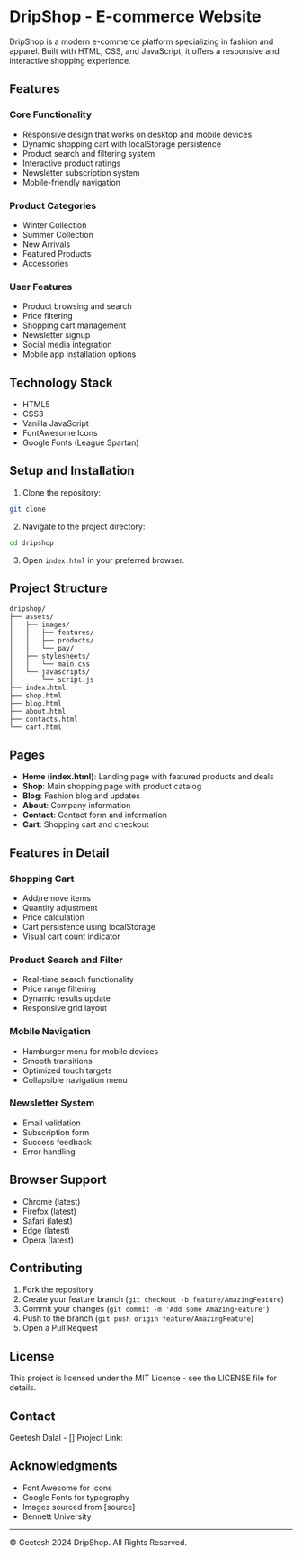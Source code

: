 # DripShop - E-commerce Website

DripShop is a modern e-commerce platform specializing in fashion and apparel. Built with HTML, CSS, and JavaScript, it offers a responsive and interactive shopping experience.

## Features

### Core Functionality
- Responsive design that works on desktop and mobile devices
- Dynamic shopping cart with localStorage persistence
- Product search and filtering system
- Interactive product ratings
- Newsletter subscription system
- Mobile-friendly navigation

### Product Categories
- Winter Collection
- Summer Collection
- New Arrivals
- Featured Products
- Accessories

### User Features
- Product browsing and search
- Price filtering
- Shopping cart management
- Newsletter signup
- Social media integration
- Mobile app installation options

## Technology Stack

- HTML5
- CSS3
- Vanilla JavaScript
- FontAwesome Icons
- Google Fonts (League Spartan)

## Setup and Installation

1. Clone the repository:
```bash
git clone 
```

2. Navigate to the project directory:
```bash
cd dripshop
```

3. Open `index.html` in your preferred browser.

## Project Structure

```
dripshop/
├── assets/
│   ├── images/
│   │   ├── features/
│   │   ├── products/
│   │   └── pay/
│   ├── stylesheets/
│   │   └── main.css
│   └── javascripts/
│       └── script.js
├── index.html
├── shop.html
├── blog.html
├── about.html
├── contacts.html
└── cart.html
```

## Pages

- **Home (index.html)**: Landing page with featured products and deals
- **Shop**: Main shopping page with product catalog
- **Blog**: Fashion blog and updates
- **About**: Company information
- **Contact**: Contact form and information
- **Cart**: Shopping cart and checkout

## Features in Detail

### Shopping Cart
- Add/remove items
- Quantity adjustment
- Price calculation
- Cart persistence using localStorage
- Visual cart count indicator

### Product Search and Filter
- Real-time search functionality
- Price range filtering
- Dynamic results update
- Responsive grid layout

### Mobile Navigation
- Hamburger menu for mobile devices
- Smooth transitions
- Optimized touch targets
- Collapsible navigation menu

### Newsletter System
- Email validation
- Subscription form
- Success feedback
- Error handling

## Browser Support

- Chrome (latest)
- Firefox (latest)
- Safari (latest)
- Edge (latest)
- Opera (latest)

## Contributing

1. Fork the repository
2. Create your feature branch (`git checkout -b feature/AmazingFeature`)
3. Commit your changes (`git commit -m 'Add some AmazingFeature'`)
4. Push to the branch (`git push origin feature/AmazingFeature`)
5. Open a Pull Request

## License

This project is licensed under the MIT License - see the LICENSE file for details.

## Contact

Geetesh Dalal - []
Project Link: 

## Acknowledgments

- Font Awesome for icons
- Google Fonts for typography
- Images sourced from [source]
- Bennett University

---
© Geetesh 2024 DripShop. All Rights Reserved.
